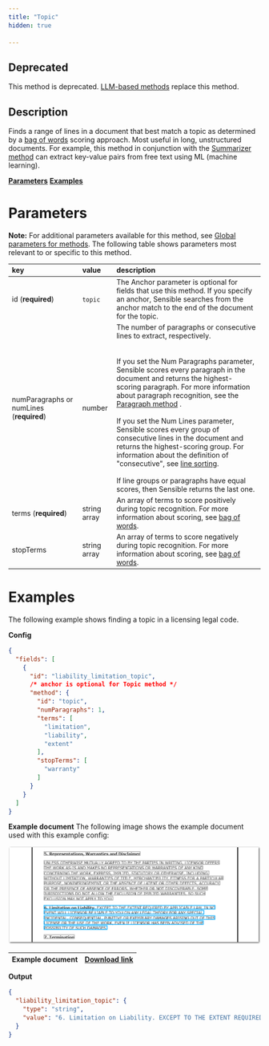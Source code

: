 ```yaml
---
title: "Topic"
hidden: true

---
```


## Deprecated

This method is deprecated. [LLM-based methods](doc:prompt-tips) replace this method.

## Description

Finds a range of lines in a document that best match a topic as determined by a [bag of words](doc:deprecated-bag-of-words) scoring approach. Most useful in long, unstructured documents. For example, this method in conjunction with the [Summarizer method](doc:summarizer) can extract key-value pairs from free text using ML (machine learning).

[**Parameters**](doc:deprecated-topic#parameters)
[**Examples**](doc:deprecated-topic#examples)

Parameters
=====

**Note:** For additional parameters available for this method, see [Global parameters for methods](doc:method#global-parameters-for-methods). The following table shows parameters most relevant to or specific to this method.

| key                                       | value        | description                                                  |
| :---------------------------------------- | :----------- | :----------------------------------------------------------- |
| id (**required**)                         | `topic`      | The Anchor parameter is optional for fields that use this method. If you specify an anchor, Sensible searches from the anchor match to the end of the document for the topic. |
| numParagraphs  or numLines (**required**) | number       | The number of  paragraphs or consecutive lines to extract, respectively. <br/><br/><br/> If you set the Num Paragraphs parameter, Sensible scores every paragraph in the document and returns the highest-scoring paragraph.  For more information about paragraph recognition, see the [Paragraph method](doc:paragraph) .<br/><br/>If you set the Num Lines parameter, Sensible scores every group of consecutive lines in the document and returns the highest-scoring group. For information about the definition of "consecutive", see [line sorting](doc:lines#line-sorting).<br/><br/>If line groups or paragraphs have equal scores, then Sensible returns the last one.<br/> |
| terms (**required**)                      | string array | An array of terms to score positively during topic recognition. For more information about scoring, see [bag of words](doc:deprecated-bag-of-words). |
| stopTerms                                 | string array | An array of terms to score negatively during topic recognition. For more information about scoring, see [bag of words](doc:deprecated-bag-of-words). |

Examples
====



The following example shows finding a  topic in a licensing legal code.

**Config**

```json
{
  "fields": [
    {
      "id": "liability_limitation_topic",
      /* anchor is optional for Topic method */
      "method": {
        "id": "topic",
        "numParagraphs": 1,
        "terms": [
          "limitation",
          "liability",
          "extent"
        ],
        "stopTerms": [
          "warranty"
        ]
      }
    }
  ]
}
```

**Example document**
The following image shows the example document used with this example config:

![Click to enlarge](https://raw.githubusercontent.com/sensible-hq/sensible-docs/main/readme-sync/assets/v0/images/final/topic.png)

| Example document | [Download link](https://creativecommons.org/licenses/by-nc-sa/2.5/legalcode) |
| ----------- | ------------------------------------------------------------ |


**Output**

```json
{
  "liability_limitation_topic": {
    "type": "string",
    "value": "6. Limitation on Liability. EXCEPT TO THE EXTENT REQUIRED BY APPLICABLE LAW, IN NO EVENT WILL LICENSOR BE LIABLE TO YOU ON ANY LEGAL THEORY FOR ANY SPECIAL, INCIDENTAL, CONSEQUENTIAL, PUNITIVE OR EXEMPLARY DAMAGES ARISING OUT OF THIS LICENSE OR THE USE OF THE WORK, EVEN IF LICENSOR HAS BEEN ADVISED OF THE POSSIBILITY OF SUCH DAMAGES."
  }
}
```
